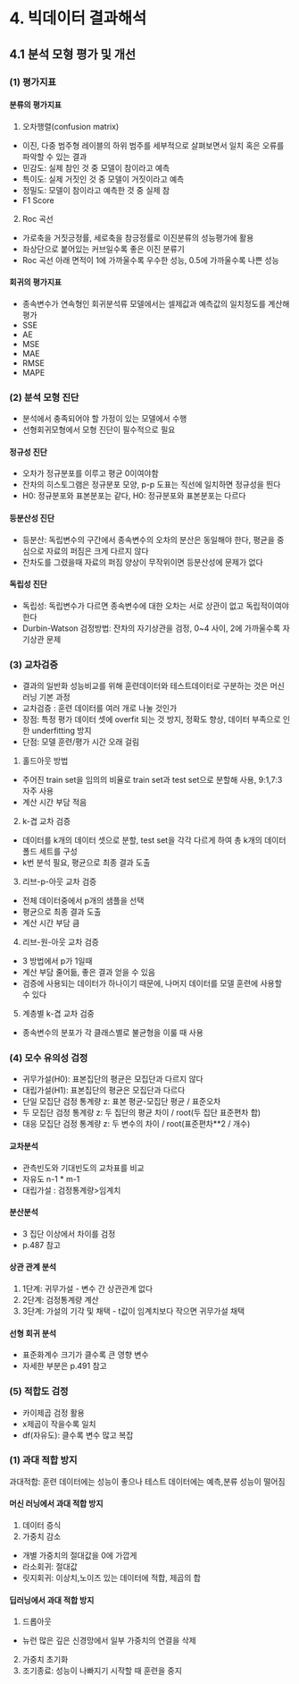 # 4. 빅데이터 결과해석
## 4.1 분석 모형 평가 및 개선
### (1) 평가지표
#### 분류의 평가지표
1. 오차행렬(confusion matrix)
- 이진, 다중 범주형 레이블의 하위 범주를 세부적으로 살펴보면서 일치 혹은 오류를 파악할 수 있는 결과
- 민감도: 실제 참인 것 중 모델이 참이라고 예측
- 특이도: 실제 거짓인 것 중 모델이 거짓이라고 예측
- 정밀도: 모델이 참이라고 예측한 것 중 실제 참
- F1 Score
2. Roc 곡선
- 가로축을 거짓긍정률, 세로축을 참긍정률로 이진분류의 성능평가에 활용
- 좌상단으로 붙어있는 커브일수록 좋은 이진 분류기
- Roc 곡선 아래 면적이 1에 가까울수록 우수한 성능, 0.5에 가까울수록 나쁜 성능

#### 회귀의 평가지표
- 종속변수가 연속형인 회귀분석류 모델에서는 셀제값과 예측값의 일치정도를 계산해 평가
- SSE
- AE
- MSE
- MAE
- RMSE
- MAPE

### (2) 분석 모형 진단
- 분석에서 충족되어야 할 가정이 있는 모델에서 수행
- 선형회귀모형에서 모형 진단이 필수적으로 필요
#### 정규성 진단
- 오차가 정규분포를 이루고 평균 0이여야함
- 잔차의 히스토그램은 정규분포 모양, p-p 도표는 직선에 일치하면 정규성을 띈다
- H0: 정규분포와 표본분포는 같다, H0: 정규분포와 표본분포는 다르다

#### 등분산성 진단
- 등분산: 독립변수의 구간에서 종속변수의 오차의 분산은 동일해야 한다, 평균을 중심으로 자료의 퍼짐은 크게 다르지 않다
- 잔차도를 그렸을때 자료의 퍼짐 양상이 무작위이면 등분산성에 문제가 없다

#### 독립성 진단
- 독립성: 독립변수가 다르면 종속변수에 대한 오차는 서로 상관이 없고 독립적이여야 한다
- Durbin-Watson 검정방법: 잔차의 자기상관을 검정, 0~4 사이, 2에 가까울수록 자기상관 문제

### (3) 교차검증
- 결과의 일반화 성능비교를 위해 훈련데이터와 테스트데이터로 구분하는 것은 머신러닝 기본 과정
- 교차검증 : 훈련 데이터를 여러 개로 나눌 것인가
- 장점: 특정 평가 데이터 셋에 overfit 되는 것 방지, 정확도 향상, 데이터 부족으로 인한 underfitting 방지
- 단점: 모델 훈련/평가 시간 오래 걸림

1. 홀드아웃 방법
- 주어진 train set을 임의의 비율로 train set과 test set으로 분할해 사용, 9:1,7:3 자주 사용
- 계산 시간 부담 적음

2. k-겹 교차 검증
- 데이터를 k개의 데이터 셋으로 분할, test set을 각각 다르게 하여 총 k개의 데이터 폴드 세트를 구성
- k번 분석 필요, 평균으로 최종 결과 도출

3. 리브-p-아웃 교차 검증
- 전체 데이터중에서 p개의 샘플을 선택
- 평균으로 최종 결과 도출
- 계산 시간 부담 큼

4. 리브-원-아웃 교차 검증
- 3 방법에서 p가 1일때
- 계산 부담 줄어듦, 좋은 결과 얻을 수 있음
- 검증에 사용되는 데이터가 하나이기 때문에, 나머지 데이터를 모델 훈련에 사용할 수 있다
5. 계층별 k-겹 교차 검중
- 종속변수의 분포가 각 클래스별로 불균형을 이룰 때 사용

### (4) 모수 유의성 검정
- 귀무가설(H0): 표본집단의 평균은 모집단과 다르지 않다
- 대립가설(H1): 표본집단의 평균은 모집단과 다르다
- 단일 모집단 검정 통계량 z: 표본 평균-모집단 평균 / 표준오차
- 두 모집단 검정 통계량 z: 두 집단의 평균 차이 / root(두 집단 표준편차 합)
- 대응 모집단 검정 통계량 z: 두 변수의 차이 / root(표준편차**2 / 개수)

#### 교차분석
- 관측빈도와 기대빈도의 교차표를 비교
- 자유도 n-1 * m-1
- 대립가설 : 검정통계량>임계치

#### 분산분석
- 3 집단 이상에서 차이를 검정
- p.487 참고

#### 상관 관계 분석
1. 1단계: 귀무가설 - 변수 간 상관관계 없다
2. 2단계: 검정통계량 계산
3. 3단계: 가설의 기각 및 채택 - t값이 임계치보다 작으면 귀무가설 채택

#### 선형 회귀 분석
- 표준화계수 크기가 클수록 큰 영향 변수
- 자세한 부분은 p.491 참고

### (5) 적합도 검정
- 카이제곱 검정 활용
- x제곱이 작을수록 일치
- df(자유도): 클수록 변수 많고 복잡

### (1) 과대 적합 방지
과대적합: 훈련 데이터에는 성능이 좋으나 테스트 데이터에는 예측,분류 성능이 떨어짐

#### 머신 러닝에서 과대 적합 방지
1. 데이터 증식
2. 가중치 감소
- 개별 가중치의 절대값을 0에 가깝게
- 라소회귀: 절대값
- 릿지회귀: 이상치,노이즈 있는 데이터에 적합, 제곱의 합

#### 딥러닝에서 과대 적합 방지
1. 드롭아웃
- 뉴런 많은 깊은 신경망에서 일부 가중치의 연결을 삭제
2. 가중치 초기화
3. 조기종료: 성능이 나빠지기 시작할 때 훈련을 중지
